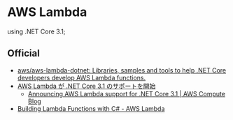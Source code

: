 # AWS Lambda

using .NET Core 3.1;

## Official
- [aws/aws-lambda-dotnet: Libraries, samples and tools to help .NET Core developers develop AWS Lambda functions.](https://github.com/aws/aws-lambda-dotnet)
- [AWS Lambda が .NET Core 3.1 のサポートを開始](https://aws.amazon.com/jp/about-aws/whats-new/2020/03/aws-lambda-now-supports-net-core-3-1/)
  - [Announcing AWS Lambda support for .NET Core 3.1 | AWS Compute Blog](https://aws.amazon.com/jp/blogs/compute/announcing-aws-lambda-supports-for-net-core-3-1/)
- [Building Lambda Functions with C# - AWS Lambda](https://docs.aws.amazon.com/lambda/latest/dg/lambda-csharp.html)
